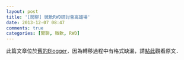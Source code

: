 ```yaml
---
layout: post
title: '[閒聊] 微軟RWD研討會高雄場'
date: 2013-12-07 08:47
comments: true
categories: [閒聊, 微軟, RWD]
---
```

此篇文章位於[舊的Blogger](http://apolkingg8.blogspot.com/)，因為轉移過程中有格式缺漏，請[點此](http://apolkingg8.blogspot.com/2013/12/rwd.html)觀看原文．